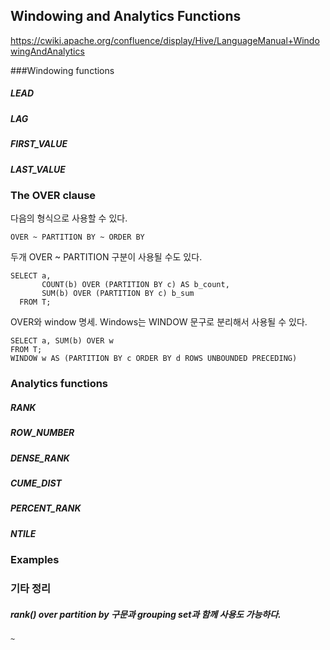 ## Windowing and Analytics Functions
https://cwiki.apache.org/confluence/display/Hive/LanguageManual+WindowingAndAnalytics


###Windowing functions
##### LEAD
##### LAG
##### FIRST_VALUE
##### LAST_VALUE

### The OVER clause
다음의 형식으로 사용할 수 있다.
```
OVER ~ PARTITION BY ~ ORDER BY
```

두개 OVER ~ PARTITION 구분이 사용될 수도 있다.
```
SELECT a,
       COUNT(b) OVER (PARTITION BY c) AS b_count,
       SUM(b) OVER (PARTITION BY c) b_sum
  FROM T;
```

OVER와 window 명세. Windows는 WINDOW 문구로 분리해서 사용될 수 있다.
```
SELECT a, SUM(b) OVER w
FROM T;
WINDOW w AS (PARTITION BY c ORDER BY d ROWS UNBOUNDED PRECEDING)
```

### Analytics functions
##### RANK
##### ROW_NUMBER
##### DENSE_RANK
##### CUME_DIST
##### PERCENT_RANK
##### NTILE


### Examples

### 기타 정리
##### rank() over partition by 구문과 grouping set과 함께 사용도 가능하다.
```
~
```
